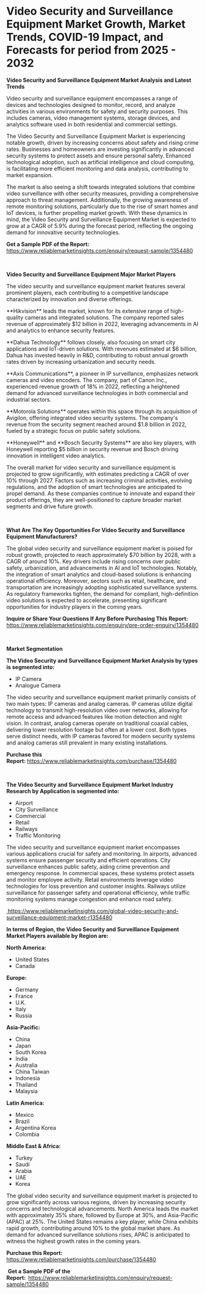 <p><h1>Video Security and Surveillance Equipment Market Growth, Market Trends, COVID-19 Impact, and Forecasts for period from 2025 - 2032</h1></p><p><strong>Video Security and Surveillance Equipment Market Analysis and Latest Trends</strong></p>
<p><p>Video security and surveillance equipment encompasses a range of devices and technologies designed to monitor, record, and analyze activities in various environments for safety and security purposes. This includes cameras, video management systems, storage devices, and analytics software used in both residential and commercial settings.</p><p>The Video Security and Surveillance Equipment Market is experiencing notable growth, driven by increasing concerns about safety and rising crime rates. Businesses and homeowners are investing significantly in advanced security systems to protect assets and ensure personal safety. Enhanced technological adoption, such as artificial intelligence and cloud computing, is facilitating more efficient monitoring and data analysis, contributing to market expansion.</p><p>The market is also seeing a shift towards integrated solutions that combine video surveillance with other security measures, providing a comprehensive approach to threat management. Additionally, the growing awareness of remote monitoring solutions, particularly due to the rise of smart homes and IoT devices, is further propelling market growth. With these dynamics in mind, the Video Security and Surveillance Equipment Market is expected to grow at a CAGR of 5.9% during the forecast period, reflecting the ongoing demand for innovative security technologies.</p></p>
<p><strong>Get a Sample PDF of the Report:&nbsp;</strong> <a href="https://www.reliablemarketinsights.com/enquiry/request-sample/1354480?utm_campaign=2240&utm_medium=2&utm_source=Github&utm_content=ia&utm_term=12042025&utm_id=video-security-and-surveillance-equipment">https://www.reliablemarketinsights.com/enquiry/request-sample/1354480</a></p>
<p>&nbsp;</p>
<p><strong>Video Security and Surveillance Equipment Major Market Players</strong></p>
<p><p>The video security and surveillance equipment market features several prominent players, each contributing to a competitive landscape characterized by innovation and diverse offerings. </p><p>**Hikvision** leads the market, known for its extensive range of high-quality cameras and integrated solutions. The company reported sales revenue of approximately $12 billion in 2022, leveraging advancements in AI and analytics to enhance security features. </p><p>**Dahua Technology** follows closely, also focusing on smart city applications and IoT-driven solutions. With revenues estimated at $6 billion, Dahua has invested heavily in R&D, contributing to robust annual growth rates driven by increasing urbanization and security needs.</p><p>**Axis Communications**, a pioneer in IP surveillance, emphasizes network cameras and video encoders. The company, part of Canon Inc., experienced revenue growth of 18% in 2022, reflecting a heightened demand for advanced surveillance technologies in both commercial and industrial sectors.</p><p>**Motorola Solutions** operates within this space through its acquisition of Avigilon, offering integrated video security systems. The company's revenue from the security segment reached around $1.8 billion in 2022, fueled by a strategic focus on public safety solutions.</p><p>**Honeywell** and **Bosch Security Systems** are also key players, with Honeywell reporting $5 billion in security revenue and Bosch driving innovation in intelligent video analytics.</p><p>The overall market for video security and surveillance equipment is projected to grow significantly, with estimates predicting a CAGR of over 10% through 2027. Factors such as increasing criminal activities, evolving regulations, and the adoption of smart technologies are anticipated to propel demand. As these companies continue to innovate and expand their product offerings, they are well-positioned to capture broader market segments and drive future growth.</p></p>
<p>&nbsp;</p>
<p><strong>What Are The Key Opportunities For Video Security and Surveillance Equipment Manufacturers?</strong></p>
<p><p>The global video security and surveillance equipment market is poised for robust growth, projected to reach approximately $70 billion by 2028, with a CAGR of around 10%. Key drivers include rising concerns over public safety, urbanization, and advancements in AI and IoT technologies. Notably, the integration of smart analytics and cloud-based solutions is enhancing operational efficiency. Moreover, sectors such as retail, healthcare, and transportation are increasingly adopting sophisticated surveillance systems. As regulatory frameworks tighten, the demand for compliant, high-definition video solutions is expected to accelerate, presenting significant opportunities for industry players in the coming years.</p></p>
<p><strong>Inquire or Share Your Questions If Any Before Purchasing This Report:</strong> <a href="https://www.reliablemarketinsights.com/enquiry/pre-order-enquiry/1354480?utm_campaign=2240&utm_medium=2&utm_source=Github&utm_content=ia&utm_term=12042025&utm_id=video-security-and-surveillance-equipment">https://www.reliablemarketinsights.com/enquiry/pre-order-enquiry/1354480</a></p>
<p>&nbsp;</p>
<p><strong>Market Segmentation</strong></p>
<p><strong>The Video Security and Surveillance Equipment Market Analysis by types is segmented into:</strong></p>
<p><ul><li>IP Camera</li><li>Analogue Camera</li></ul></p>
<p><p>The video security and surveillance equipment market primarily consists of two main types: IP cameras and analog cameras. IP cameras utilize digital technology to transmit high-resolution video over networks, allowing for remote access and advanced features like motion detection and night vision. In contrast, analog cameras operate on traditional coaxial cables, delivering lower resolution footage but often at a lower cost. Both types serve distinct needs, with IP cameras favored for modern security systems and analog cameras still prevalent in many existing installations.</p></p>
<p><strong>Purchase this Report:&nbsp;</strong><a href="https://www.reliablemarketinsights.com/purchase/1354480?utm_campaign=2240&utm_medium=2&utm_source=Github&utm_content=ia&utm_term=12042025&utm_id=video-security-and-surveillance-equipment">https://www.reliablemarketinsights.com/purchase/1354480</a></p>
<p>&nbsp;</p>
<p><strong>The Video Security and Surveillance Equipment Market Industry Research by Application is segmented into:</strong></p>
<p><ul><li>Airport</li><li>City Surveillance</li><li>Commercial</li><li>Retail</li><li>Railways</li><li>Traffic Monitoring</li></ul></p>
<p><p>The video security and surveillance equipment market encompasses various applications crucial for safety and monitoring. In airports, advanced systems ensure passenger security and efficient operations. City surveillance enhances public safety, aiding crime prevention and emergency response. In commercial spaces, these systems protect assets and monitor employee activity. Retail environments leverage video technologies for loss prevention and customer insights. Railways utilize surveillance for passenger safety and operational efficiency, while traffic monitoring systems manage congestion and enhance road safety.</p></p>
<p><a href="https://www.reliablemarketinsights.com/global-video-security-and-surveillance-equipment-market-r1354480?utm_campaign=2240&utm_medium=2&utm_source=Github&utm_content=ia&utm_term=12042025&utm_id=video-security-and-surveillance-equipment">&nbsp;https://www.reliablemarketinsights.com/global-video-security-and-surveillance-equipment-market-r1354480</a></p>
<p><strong>In terms of Region, the Video Security and Surveillance Equipment Market Players available by Region are:</strong></p>
<p>
    <p> <strong> North America: </strong>
        <ul>
            <li>United States</li>
            <li>Canada</li>
        </ul>
        </p> 
    <p> <strong> Europe: </strong>
        <ul>
            <li>Germany</li>
            <li>France</li>
            <li>U.K.</li>
            <li>Italy</li>
            <li>Russia</li>
        </ul>
        </p> 
    <p> <strong> Asia-Pacific: </strong>
        <ul>
            <li>China</li>
            <li>Japan</li>
            <li>South Korea</li>
            <li>India</li>
            <li>Australia</li>
            <li>China Taiwan</li>
            <li>Indonesia</li>
            <li>Thailand</li>
            <li>Malaysia</li>
        </ul>
        </p> 
    <p> <strong> Latin America: </strong>
        <ul>
            <li>Mexico</li>
            <li>Brazil</li>
            <li>Argentina Korea</li>
            <li>Colombia</li>
        </ul>
        </p> 
    <p> <strong> Middle East & Africa: </strong>
        <ul>
            <li>Turkey</li>
            <li>Saudi</li>
            <li>Arabia</li>
            <li>UAE</li>
            <li>Korea</li>
        </ul>
    </p>
    </p>
<p><p>The global video security and surveillance equipment market is projected to grow significantly across various regions, driven by increasing security concerns and technological advancements. North America leads the market with approximately 35% share, followed by Europe at 30%, and Asia-Pacific (APAC) at 25%. The United States remains a key player, while China exhibits rapid growth, contributing around 10% to the global market share. As demand for advanced surveillance solutions rises, APAC is anticipated to witness the highest growth rates in the coming years.</p></p>
<p><strong>Purchase this Report: </strong><a href="https://www.reliablemarketinsights.com/purchase/1354480?utm_campaign=2240&utm_medium=2&utm_source=Github&utm_content=ia&utm_term=12042025&utm_id=video-security-and-surveillance-equipment">https://www.reliablemarketinsights.com/purchase/1354480</a></p>
<p>&nbsp;<strong>Get a Sample PDF of the Report:&nbsp;&nbsp;</strong><a href="https://www.reliablemarketinsights.com/enquiry/request-sample/1354480?utm_campaign=2240&utm_medium=2&utm_source=Github&utm_content=ia&utm_term=12042025&utm_id=video-security-and-surveillance-equipment">https://www.reliablemarketinsights.com/enquiry/request-sample/1354480</a></p>
<p><strong></strong></p>
<p><p></p><p></p><p></p></p>